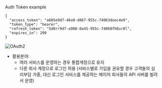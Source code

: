 Auth Token example
```
{
  "access_token": "a605e9d7-46a9-d867-955c-74063dooc4e9",
  "token_type": "bearer",
  "refresh_token": "5d8rr9d7-a988-0a45-955c-74068fh8ur0l",
  "expires_in": 299
}
```


![OAuth2](https://user-images.githubusercontent.com/57291261/101647523-2a010e00-3a7c-11eb-8e0d-2a2884516892.PNG)


- 활용분야:
  - 여러 서비스를 운영하는 경우 통합계정으로 유지
  - 다른 회사 계정으로 로그인 허용 (서비스별로 가입을 권유할 경우 고객들의 심리부담 가중, 대신 로그인 서비스를 제공하는 메이저 회사들의 API 서버를 빌려서 운영)
  
  
